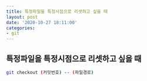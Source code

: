 ```yaml
---
title: 특정파일을 특정시점으로 리셋하고 싶을 때
layout: post
date: '2020-10-27 18:11:00'
categories:
- git
---
```


## 특정파일을 특정시점으로 리셋하고 싶을 때

```bash
git checkout (커밋번호) -- (파일경로)
```